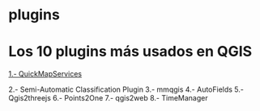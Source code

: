 # plugins
<h1>Los 10 plugins más usados en QGIS</h1>

<a href="https://github.com/qgismexico/plugins/tree/master/quick_map_services">1.- QuickMapServices</a>

2.- Semi-Automatic Classification Plugin
3.- mmqgis
4.- AutoFields
5.- Qgis2threejs
6.- Points2One
7.- qgis2web
8.- TimeManager
